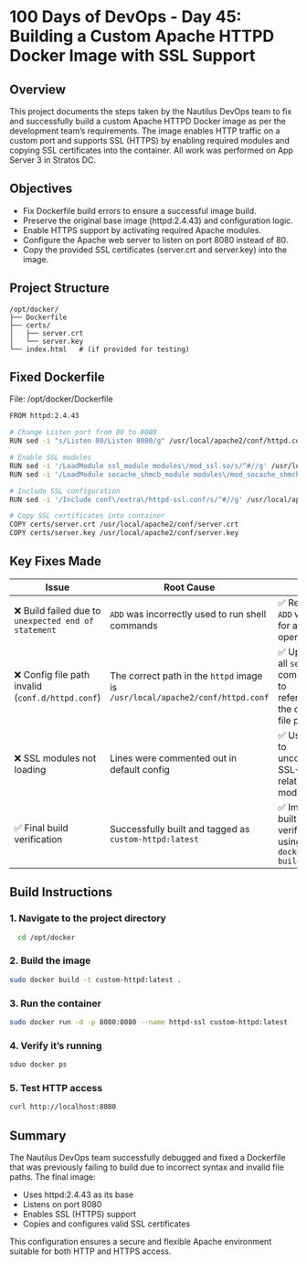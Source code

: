 # 100 Days of DevOps - Day 45: Building a Custom Apache HTTPD Docker Image with SSL Support

## Overview

This project documents the steps taken by the Nautilus DevOps team to fix and successfully build a custom Apache HTTPD Docker image as per the development team’s requirements.
The image enables HTTP traffic on a custom port and supports SSL (HTTPS) by enabling required modules and copying SSL certificates into the container.
All work was performed on App Server 3 in Stratos DC.

## Objectives

 - Fix Dockerfile build errors to ensure a successful image build.
 - Preserve the original base image (httpd:2.4.43) and configuration logic.
 - Enable HTTPS support by activating required Apache modules.
 - Configure the Apache web server to listen on port 8080 instead of 80.
 - Copy the provided SSL certificates (server.crt and server.key) into the image.

## Project Structure
```pgsql
/opt/docker/
├── Dockerfile
├── certs/
│   ├── server.crt
│   └── server.key
└── index.html   # (if provided for testing)
```

## Fixed Dockerfile
File: /opt/docker/Dockerfile
```bash
FROM httpd:2.4.43

# Change Listen port from 80 to 8080
RUN sed -i "s/Listen 80/Listen 8080/g" /usr/local/apache2/conf/httpd.conf

# Enable SSL modules
RUN sed -i '/LoadModule ssl_module modules\/mod_ssl.so/s/^#//g' /usr/local/apache2/conf/httpd.conf
RUN sed -i '/LoadModule socache_shmcb_module modules\/mod_socache_shmcb.so/s/^#//g' /usr/local/apache2/conf/httpd.conf

# Include SSL configuration
RUN sed -i '/Include conf\/extra\/httpd-ssl.conf/s/^#//g' /usr/local/apache2/conf/httpd.conf

# Copy SSL certificates into container
COPY certs/server.crt /usr/local/apache2/conf/server.crt
COPY certs/server.key /usr/local/apache2/conf/server.key
```
## Key Fixes Made

| Issue                                               | Root Cause                                                                    | Fix                                                             |
| --------------------------------------------------- | ----------------------------------------------------------------------------- | --------------------------------------------------------------- |
| ❌ Build failed due to `unexpected end of statement` | `ADD` was incorrectly used to run shell commands                              | ✅ Replaced `ADD` with `RUN` for all shell operations            |
| ❌ Config file path invalid (`conf.d/httpd.conf`)    | The correct path in the `httpd` image is `/usr/local/apache2/conf/httpd.conf` | ✅ Updated all `sed` commands to reference the correct file path |
| ❌ SSL modules not loading                           | Lines were commented out in default config                                    | ✅ Used `sed` to uncomment SSL-related modules                   |
| ✅ Final build verification                          | Successfully built and tagged as `custom-httpd:latest`                        | ✅ Image built and verified using `docker build`                 |

## Build Instructions

### 1. Navigate to the project directory
```bash
  cd /opt/docker
```

### 2. Build the image
```bash
sudo docker build -t custom-httpd:latest .
```

### 3. Run the container
```bash
sudo docker run -d -p 8080:8080 --name httpd-ssl custom-httpd:latest
```

### 4. Verify it’s running
```bash
sduo docker ps
```

### 5. Test HTTP access
```bash
curl http://localhost:8080
```

## Summary

The Nautilus DevOps team successfully debugged and fixed a Dockerfile that was previously failing to build due to incorrect syntax and invalid file paths.
The final image:

 - Uses httpd:2.4.43 as its base
 - Listens on port 8080
 - Enables SSL (HTTPS) support
 - Copies and configures valid SSL certificates

This configuration ensures a secure and flexible Apache environment suitable for both HTTP and HTTPS access.

